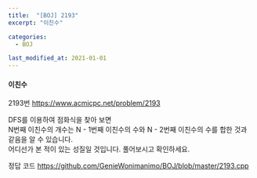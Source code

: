 ```yaml
---
title:  "[BOJ] 2193"
excerpt: "이친수"

categories:
  - BOJ

last_modified_at: 2021-01-01
---
```


#### 이친수

2193번 <https://www.acmicpc.net/problem/2193>

DFS를 이용하여 점화식을 찾아 보면<br>
N번째 이친수의 개수는 N - 1번째 이친수의 수와 N - 2번째 이친수의 수를 합한 것과 같음을 알 수 있습니다.<br>
어디선가 본 적이 있는 성질일 것입니다. 풀어보시고 확인하세요.

정답 코드 <https://github.com/GenieWonimanimo/BOJ/blob/master/2193.cpp>